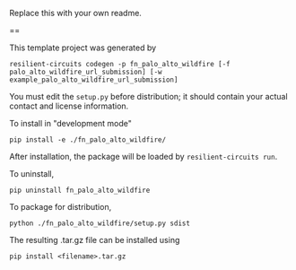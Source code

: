 Replace this with your own readme.

==

This template project was generated by

    resilient-circuits codegen -p fn_palo_alto_wildfire [-f palo_alto_wildfire_url_submission] [-w example_palo_alto_wildfire_url_submission]


You must edit the `setup.py` before distribution;
it should contain your actual contact and license information.

To install in "development mode"

    pip install -e ./fn_palo_alto_wildfire/

After installation, the package will be loaded by `resilient-circuits run`.


To uninstall,

    pip uninstall fn_palo_alto_wildfire


To package for distribution,

    python ./fn_palo_alto_wildfire/setup.py sdist

The resulting .tar.gz file can be installed using

    pip install <filename>.tar.gz
